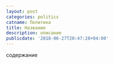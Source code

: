 ```yaml
---
layout: post
categories: politics
catname: Политика
title: Название
description: описание
publicdate: '2018-06-27T20:47:28+04:00'
---
```

содержание
